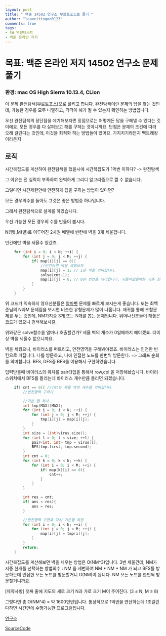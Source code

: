 ```yaml
---
layout: post
title: " 백준 14502 연구소 부르트포스로 풀기 "
author: "leaveittogod0123"
comments: true
tags:
- SW 역량테스트
- 백준 온라인 저지 
---
```


# 목표: 백준 온라인 저지 14502 연구소 문제 풀기
### 환경: mac OS High Sierra 10.13.4, CLion

이 문제 완전탐색(부르트포스)으로 풀려고 합니다.
완전탐색이란 문제의 답을 찾는 것인데, 가능한 경우를 모두 나열하고, 각각이 해가 될 수 있는지 확인하는 방법입니다.

우선 완전탐색의 장단점을 얘기해보자면
장점으로는 어떻게든 답을 구해낼 수 있다는 것이에요. 모든 경우를 다 살펴보고 해를 구하는 것이니까요.
단점은 문제의 조건에 따라 오래 걸린다는 것인데, 이것을 최적화 하는 방법들이 있어요. 가지치기라든지 백트래킹이라든지

## 로직
시간복잡도를 계산하여 완전탐색을 했을시에 시간복잡도가 1억번 이하다? -> 완전탐색

그 이유는 전 실력이 부족하여 완벽하게 그리디 알고리즘으로 짤 수 없습니다.

그렇다면 시간제한안에 안전하게 답을 구하는 방법이 있다면?

모든 경우의수를 돌아도 그것은 좋은 방법중 하나입니다.

그래서 완전탐색으로 설계를 하였습니다.

우선 가능한 모든 경우의 수를 만들어 봅시다.

N(행),M(열)로 이루어진 2차원 배열에 빈칸에 벽을 3개 세울겁니다.

빈칸에만 벽을 세울수 있겠죠. 

~~~c++
    for (int i = 0; i < N; ++i) {
        for (int j = 0; j < M; ++j) {
            if( map[i][j] == 0){
                //빈칸이면 벽을 세워보자
                map[i][j] = 1; // 1은 벽을 의미합니다.
                solve(cnt-1);
                map[i][j] = 0; // 0은 빈칸을 의미합니다. 되돌아왔을때는 기존 상태로 돌려놔야겠죠.
            }
        }
    }
~~~

위 코드가 익숙하지 않으신분들은 
[알파벳](https://www.acmicpc.net/problem/1987) 문제를 빠르게 보시는게 좋습니다.
또는 최백준님의 N과M 문제집을 보시면 비슷한 유형문제가 많이 나옵니다.
재귀를 통해 조합문제를 푸는 것인데, NM가지중 3개 또는 N개를 뽑는 문제입니다.
뛰어나신분들이 해놓은 코드가 있으니 검색해보시길.

위와같은 solve함수를 얼마나 호출할건가?
세울 벽의 개수가 0일때까지 해야겠죠. 더이상 벽을 세울수 없으니까요.

벽을 세웠으니, 바이러스를 퍼트리고, 안전영역을 구해봐야겠죠.
바이러스는 인전한 빈칸으로 퍼집니다.
나를 방문하고, 나에 인접한 노드를 한번씩 방문한다. => 그래프 순회를 의미합니다.
BFS, DFS중 BFS를 이용해서 구현하였습니다.

입력받을때 바이러스의 위치를 pair타입을 통해서 row,col 을 저장해놨습니다.
바이러스위치에서 BFS를 돌리는데 바이러스 개수만큼 돌리면 되겠습니다.

~~~c++
    if( cnt == 0){ //cnt는 세울 벽의 개수를 의미합니다.
        //안전영역 구하기

        //기본 맵 복사
        int tmp[MAX][MAX];
        for (int i = 0; i < N; ++i) {
            for (int j = 0; j < M; ++j) {
                tmp[i][j] = map[i][j];
            }
        }
        int size = (int)virus.size();
        for (int l = 0; l < size; ++l) {
            pair<int, int> tmp = virus[l];
            BFS(tmp.first, tmp.second);
        }
        int cnt = 0;
        for (int k = 0; k < N; ++k) {
            for (int i = 0; i < M; ++i) {
                if( map[k][i] == 0){
                    cnt++;
                }
            }
        }

        int res = cnt;
        if( ans < res){
            ans = res;
        }

        //안전영역 구한후 다시 기존맵 복원
        for (int i = 0; i < N; ++i) {
            for (int j = 0; j < M; ++j) {
                map[i][j] = tmp[i][j];
            }
        }
        return;
    }
~~~

시간복잡도를 계산해보면
벽을 세우는 방법은 O(NM^3)입니다.
3번 세울건데,  NM가지중 한개를 선택하는 방법의수 : NM 을 세번하여
NM * NM * NM 가 되고
BFS를 방문하는데 인접한 모든 노드를 방문할거니 O(NM)이 됩니다. NM 모든 노드를 한번씩 방문할거니까요.

[제약사항] 첫째 줄에 지도의 세로 크기 N과 가로 크기 M이 주어진다. (3 ≤ N, M ≤ 8)

그렇다면 총 O(NM^4) = 약 1600만번입니다. 통상적으로 1억번을 연산하는데 1초걸린다하면 
시간안에 수행가능한 프로그램입니다.

[연구소](https://www.acmicpc.net/problem/14502)

[SourceCode](https://github.com/yobs0814/problemSolving/blob/master/SWExpert/P14502/main.cpp)